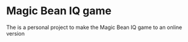 # Magic Bean IQ game
 The is a personal project to make the Magic Bean IQ game to an online version
